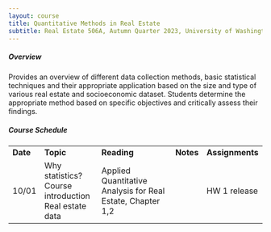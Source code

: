 ```yaml
---
layout: course
title: Quantitative Methods in Real Estate
subtitle: Real Estate 506A, Autumn Quarter 2023, University of Washington
---
```


##### Overview

Provides an overview of different data collection methods, basic statistical techniques and their appropriate application based on the size and type of various real estate and socioeconomic dataset. Students determine the appropriate method based on specific objectives and critically assess their findings.



##### Course Schedule

<table> 
    <tr> 
        <td><b>Date</b></td> 
        <td><b>Topic</b></td> 
        <td><b>Reading</b></td> 
        <td><b>Notes</b></td> 
        <td><b>Assignments</b></td> 
    </tr> 
    <tr> 
        <td>10/01</td> 
        <td>Why statistics? <br/>Course introduction <br/>Real estate data</td> 
        <td>Applied Quantitative Analysis for Real Estate, Chapter 1,2 </td> 
        <td> </td> 
        <td>HW 1 release</td> 
    </tr> 
</table>

